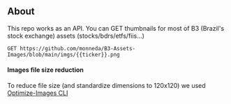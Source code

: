 ## About

This repo works as an API. 
You can GET thumbnails for most of B3 (Brazil's stock exchange) assets (stocks/bdrs/etfs/fiis...) 

``` 
GET https://github.com/monneda/B3-Assets-Images/blob/main/imgs/{{ticker}}.png
```


#### Images file size reduction
To reduce file size (and standardize dimensions to 120x120) we used [Optimize-Images CLI](https://github.com/victordomingos/optimize-images)
